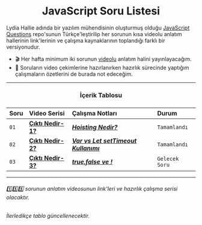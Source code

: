 <h1 align="center">JavaScript Soru Listesi</h1>
<p>
Lydia Hallie adında bir yazılım mühendisinin oluşturmuş olduğu <a href="https://github.com/lydiahallie/javascript-questions">JavaScript Questions</a> repo'sunun Türkçe'leştirilip her sorunun kısa videolu anlatım hallerinin link'lerinin ve çalışma kaynaklarının toplandığı farklı bir versiyonudur.
</p>

- :clapper: Her hafta minimum iki sorunun <a href="https://www.youtube.com/c/OzanTekin">videolu</a> anlatım halini yayınlayacağım.
- :pencil: Soruların video çekimlerine hazırlanırken hazırlık sürecinde yaptığım çalışmaların özetlerini de burada not edeceğim.

<hr/>

<h3 align="center"> İçerik Tablosu <h3>

| Soru | Video Serisi                | Çalışma Notları                | Durum     
| :-------- | :------------------------- | :------------------------- | :------- 
| `01` |  **[Çıktı Nedir-1?](https://youtu.be/GSVvqtEa2MY)** | ***[Hoisting Nedir?](https://github.com/ozantekin/javascript-sorular/tree/main/Sorular/01_Cikti_Nedir)*** | `Tamamlandı` 
| `02` | **[Çıktı Nedir-2?](https://youtu.be/tBYI4-t_vcY)** | ***[Var vs Let setTimeout Kullanımı](https://github.com/ozantekin/javascript-sorular/tree/main/Sorular/02-Cikti_Nedir)*** | `Tamamlandı`
| `03` | **[Çıktı Nedir-3?](https://youtu.be/tBYI4-t_vcY)** | ***[true,false ve !](https://github.com/ozantekin/javascript-sorular/tree/main/Sorular/02-Cikti_Nedir)*** | `Gelecek Soru`

<hr/>

###### :one::five::five: sorunun anlatım videosunun link'leri ve hazırlık çalışma serisi olacaktır.  
###### İlerledikçe tablo güncellenecektir.
